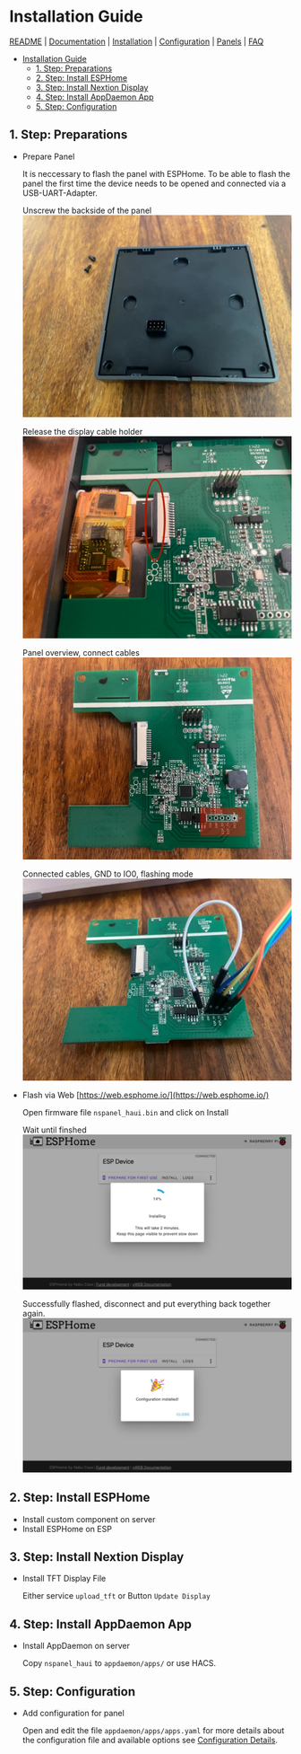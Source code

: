 # Installation Guide

[README](../README.md) | [Documentation](README.md) | [Installation](Install.md) | [Configuration](Config.md) | [Panels](panels/README.md) | [FAQ](FAQ.md)

- [Installation Guide](#installation-guide)
  - [1. Step: Preparations](#1-step-preparations)
  - [2. Step: Install ESPHome](#2-step-install-esphome)
  - [3. Step: Install Nextion Display](#3-step-install-nextion-display)
  - [4. Step: Install AppDaemon App](#4-step-install-appdaemon-app)
  - [5. Step: Configuration](#5-step-configuration)

## 1. Step: Preparations

- Prepare Panel

  It is neccessary to flash the panel with ESPHome. To be able to flash the panel the first time the device needs to be opened and connected via a USB-UART-Adapter.

  Unscrew the backside of the panel
  ![Unscrew Panel](assets/serial_conn_unscrew.jpg)

  Release the display cable holder
  ![Release Display Cable](assets/serial_conn_release.jpg)

  Panel overview, connect cables
  ![Panel Overview](assets/serial_conn_overview.jpg)

  Connected cables, GND to IO0, flashing mode
  ![Panel Connect](assets/serial_conn_connect.jpg)

- Flash via Web [https://web.esphome.io/](https://web.esphome.io/)

  Open firmware file `nspanel_haui.bin` and click on Install

  Wait until finshed
  ![ESPHome Web Installing](assets/esphome_web_installing.jpg)

  Successfully flashed, disconnect and put everything back together again.
  ![ESPHome Web Finished](assets/esphome_web_finished.jpg)

## 2. Step: Install ESPHome

- Install custom component on server
- Install ESPHome on ESP

## 3. Step: Install Nextion Display

- Install TFT Display File

  Either service `upload_tft` or Button `Update Display`

## 4. Step: Install AppDaemon App

- Install AppDaemon on server

  Copy `nspanel_haui` to `appdaemon/apps/` or use HACS.

## 5. Step: Configuration

- Add configuration for panel

  Open and edit the file `appdaemon/apps/apps.yaml` for more details about the configuration file and available options see [Configuration Details](Config.md).
